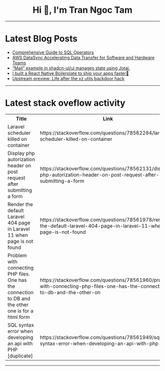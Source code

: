 <h1 align="center">Hi 👋, I'm Tran Ngoc Tam</h1>

---

# Latest Blog Posts 
<!-- BLOG-POST-LIST:START -->
- [Comprehensive Guide to SQL Operators](https://dev.to/kellyblaire/comprehensive-guide-to-sql-operators-1l81)
- [AWS DataSync Accelerating Data Transfer for Software and Hardware Teams](https://dev.to/sudoconsultants/aws-datasync-accelerating-data-transfer-for-software-and-hardware-teams-3d2c)
- [“Mail” example in shadcn-ui/ui manages state using Jotai.](https://dev.to/ramunarasinga/mail-example-in-shadcn-uiui-manages-state-using-jotai-5bb8)
- [I built a React Native Boilerplate to ship your apps faster🚀](https://dev.to/rudolfsrijkuris/i-built-a-react-native-boilerplate-to-ship-your-apps-faster-2246)
- [Upstream preview: Life after the xz utils backdoor hack](https://dev.to/tidelift/upstream-preview-life-after-the-xz-utils-backdoor-hack-3m3l)
<!-- BLOG-POST-LIST:END -->

---

# Latest stack oveflow activity
<table>
  <tr><th>Title</th><th>Link</th></tr>
  <!-- STACKOVERFLOW:START --><tr><td>Laravel scheduler killed on container</td><td>https://stackoverflow.com/questions/78562284/laravel-scheduler-killed-on-container</td></tr><tr><td>Display php autorization header on post request after submitting a form</td><td>https://stackoverflow.com/questions/78562131/display-php-autorization-header-on-post-request-after-submitting-a-form</td></tr><tr><td>Render the default Laravel 404 page in Laravel 11 when page is not found</td><td>https://stackoverflow.com/questions/78561978/render-the-default-laravel-404-page-in-laravel-11-when-page-is-not-found</td></tr><tr><td>Problem with connecting PHP files. One has the connection to DB and the other one is for a html form</td><td>https://stackoverflow.com/questions/78561960/problem-with-connecting-php-files-one-has-the-connection-to-db-and-the-other-on</td></tr><tr><td>SQL syntax error when developing an api with PHP [duplicate]</td><td>https://stackoverflow.com/questions/78561949/sql-syntax-error-when-developing-an-api-with-php</td></tr><!-- STACKOVERFLOW:END -->
</table>

---


